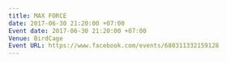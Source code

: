 ```yaml
---
title: MAX FORCE
date: 2017-06-30 21:20:00 +07:00
Event date: 2017-06-30 21:20:00 +07:00
Venue: BirdCage
Event URL: https://www.facebook.com/events/680311332159128
---
```


